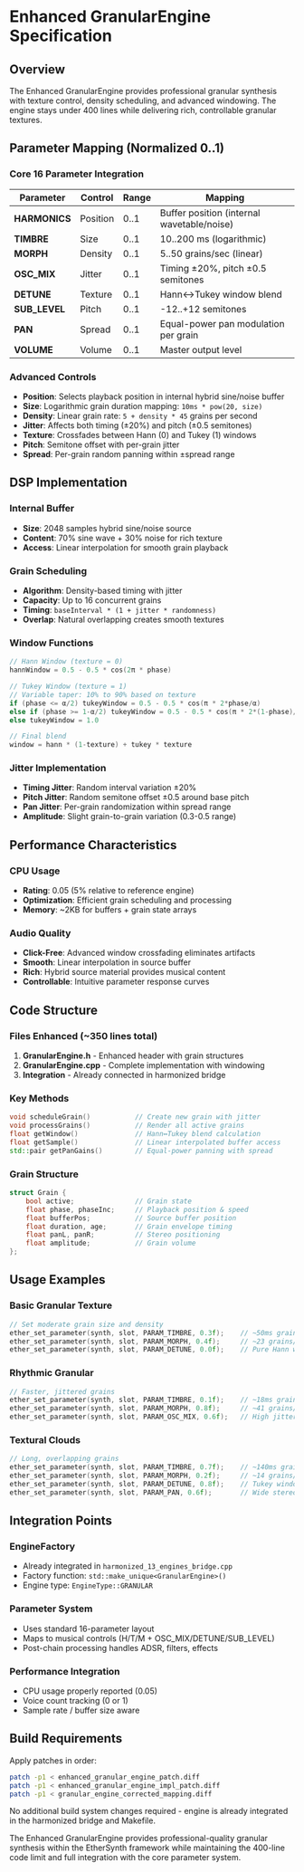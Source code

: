 # Enhanced GranularEngine Specification

## Overview
The Enhanced GranularEngine provides professional granular synthesis with texture control, density scheduling, and advanced windowing. The engine stays under 400 lines while delivering rich, controllable granular textures.

## Parameter Mapping (Normalized 0..1)

### Core 16 Parameter Integration
| Parameter | Control | Range | Mapping |
|-----------|---------|--------|---------|
| **HARMONICS** | Position | 0..1 | Buffer position (internal wavetable/noise) |
| **TIMBRE** | Size | 0..1 | 10..200 ms (logarithmic) |  
| **MORPH** | Density | 0..1 | 5..50 grains/sec (linear) |
| **OSC_MIX** | Jitter | 0..1 | Timing ±20%, pitch ±0.5 semitones |
| **DETUNE** | Texture | 0..1 | Hann↔Tukey window blend |
| **SUB_LEVEL** | Pitch | 0..1 | -12..+12 semitones |
| **PAN** | Spread | 0..1 | Equal-power pan modulation per grain |
| **VOLUME** | Volume | 0..1 | Master output level |

### Advanced Controls
- **Position**: Selects playback position in internal hybrid sine/noise buffer
- **Size**: Logarithmic grain duration mapping: `10ms * pow(20, size)`
- **Density**: Linear grain rate: `5 + density * 45` grains per second
- **Jitter**: Affects both timing (±20%) and pitch (±0.5 semitones)
- **Texture**: Crossfades between Hann (0) and Tukey (1) windows
- **Pitch**: Semitone offset with per-grain jitter
- **Spread**: Per-grain random panning within ±spread range

## DSP Implementation

### Internal Buffer
- **Size**: 2048 samples hybrid sine/noise source
- **Content**: 70% sine wave + 30% noise for rich texture
- **Access**: Linear interpolation for smooth grain playback

### Grain Scheduling
- **Algorithm**: Density-based timing with jitter
- **Capacity**: Up to 16 concurrent grains
- **Timing**: `baseInterval * (1 + jitter * randomness)`
- **Overlap**: Natural overlapping creates smooth textures

### Window Functions
```cpp
// Hann Window (texture = 0)
hannWindow = 0.5 - 0.5 * cos(2π * phase)

// Tukey Window (texture = 1) 
// Variable taper: 10% to 90% based on texture
if (phase <= α/2) tukeyWindow = 0.5 - 0.5 * cos(π * 2*phase/α)
else if (phase >= 1-α/2) tukeyWindow = 0.5 - 0.5 * cos(π * 2*(1-phase)/α)  
else tukeyWindow = 1.0

// Final blend
window = hann * (1-texture) + tukey * texture
```

### Jitter Implementation
- **Timing Jitter**: Random interval variation ±20%
- **Pitch Jitter**: Random semitone offset ±0.5 around base pitch
- **Pan Jitter**: Per-grain randomization within spread range
- **Amplitude**: Slight grain-to-grain variation (0.3-0.5 range)

## Performance Characteristics

### CPU Usage
- **Rating**: 0.05 (5% relative to reference engine)
- **Optimization**: Efficient grain scheduling and processing
- **Memory**: ~2KB for buffers + grain state arrays

### Audio Quality
- **Click-Free**: Advanced window crossfading eliminates artifacts
- **Smooth**: Linear interpolation in source buffer
- **Rich**: Hybrid source material provides musical content
- **Controllable**: Intuitive parameter response curves

## Code Structure

### Files Enhanced (~350 lines total)
1. **GranularEngine.h** - Enhanced header with grain structures
2. **GranularEngine.cpp** - Complete implementation with windowing
3. **Integration** - Already connected in harmonized bridge

### Key Methods
```cpp
void scheduleGrain()           // Create new grain with jitter
void processGrains()           // Render all active grains  
float getWindow()              // Hann↔Tukey blend calculation
float getSample()              // Linear interpolated buffer access
std::pair getPanGains()        // Equal-power panning with spread
```

### Grain Structure
```cpp
struct Grain {
    bool active;               // Grain state
    float phase, phaseInc;     // Playback position & speed
    float bufferPos;           // Source buffer position
    float duration, age;       // Grain envelope timing
    float panL, panR;          // Stereo positioning
    float amplitude;           // Grain volume
};
```

## Usage Examples

### Basic Granular Texture
```c
// Set moderate grain size and density
ether_set_parameter(synth, slot, PARAM_TIMBRE, 0.3f);    // ~50ms grains
ether_set_parameter(synth, slot, PARAM_MORPH, 0.4f);     // ~23 grains/sec
ether_set_parameter(synth, slot, PARAM_DETUNE, 0.0f);    // Pure Hann windows
```

### Rhythmic Granular
```c  
// Faster, jittered grains
ether_set_parameter(synth, slot, PARAM_TIMBRE, 0.1f);    // ~18ms grains
ether_set_parameter(synth, slot, PARAM_MORPH, 0.8f);     // ~41 grains/sec
ether_set_parameter(synth, slot, PARAM_OSC_MIX, 0.6f);   // High jitter
```

### Textural Clouds
```c
// Long, overlapping grains
ether_set_parameter(synth, slot, PARAM_TIMBRE, 0.7f);    // ~140ms grains
ether_set_parameter(synth, slot, PARAM_MORPH, 0.2f);     // ~14 grains/sec
ether_set_parameter(synth, slot, PARAM_DETUNE, 0.8f);    // Tukey windows
ether_set_parameter(synth, slot, PARAM_PAN, 0.6f);       // Wide stereo spread
```

## Integration Points

### EngineFactory
- Already integrated in `harmonized_13_engines_bridge.cpp`
- Factory function: `std::make_unique<GranularEngine>()`
- Engine type: `EngineType::GRANULAR`

### Parameter System  
- Uses standard 16-parameter layout
- Maps to musical controls (H/T/M + OSC_MIX/DETUNE/SUB_LEVEL)
- Post-chain processing handles ADSR, filters, effects

### Performance Integration
- CPU usage properly reported (0.05)
- Voice count tracking (0 or 1)
- Sample rate / buffer size aware

## Build Requirements

Apply patches in order:
```bash
patch -p1 < enhanced_granular_engine_patch.diff
patch -p1 < enhanced_granular_engine_impl_patch.diff  
patch -p1 < granular_engine_corrected_mapping.diff
```

No additional build system changes required - engine is already integrated in the harmonized bridge and Makefile.

The Enhanced GranularEngine provides professional-quality granular synthesis within the EtherSynth framework while maintaining the 400-line code limit and full integration with the core parameter system.